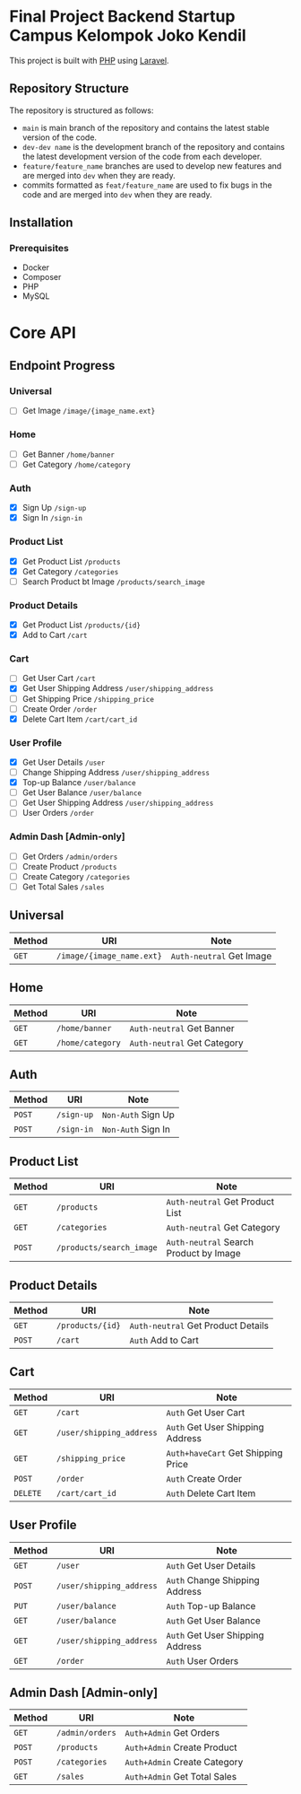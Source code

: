 # Final Project Backend Startup Campus Kelompok Joko Kendil

This project is built with [PHP](https://www.php.net/) using [Laravel](https://laravel.com/).

## Repository Structure

The repository is structured as follows:

- `main` is main branch of the repository and contains the latest stable version of the code.
- `dev-dev name` is the development branch of the repository and contains the latest development version of the code from each developer.
- `feature/feature_name` branches are used to develop new features and are merged into `dev` when they are ready.
- commits formatted as `feat/feature_name` are used to fix bugs in the code and are merged into `dev` when they are ready.

## Installation

### Prerequisites

- Docker
- Composer
- PHP
- MySQL

# Core API

## Endpoint Progress

### Universal

-   [ ] Get Image `/image/{image_name.ext}`

### Home

-   [ ] Get Banner `/home/banner`
-   [ ] Get Category `/home/category`

### Auth

-   [X] Sign Up `/sign-up`
-   [X] Sign In `/sign-in`

### Product List

-   [X] Get Product List `/products`
-   [X] Get Category `/categories`
-   [ ] Search Product bt Image `/products/search_image`

### Product Details

-   [X] Get Product List `/products/{id}`
-   [x] Add to Cart `/cart`

### Cart

-   [ ] Get User Cart `/cart`
-   [X] Get User Shipping Address `/user/shipping_address`
-   [ ] Get Shipping Price `/shipping_price`
-   [ ] Create Order `/order`
-   [X] Delete Cart Item `/cart/cart_id`

### User Profile

-   [X] Get User Details `/user`
-   [ ] Change Shipping Address `/user/shipping_address`
-   [X] Top-up Balance `/user/balance`
-   [ ] Get User Balance `/user/balance`
-   [ ] Get User Shipping Address `/user/shipping_address`
-   [ ] User Orders `/order`

### Admin Dash [Admin-only]

-   [ ] Get Orders `/admin/orders`
-   [ ] Create Product `/products`
-   [ ] Create Category `/categories`
-   [ ] Get Total Sales `/sales`

## Universal

| Method | URI                       | Note                     |
| ------ | ------------------------- | ------------------------ |
| `GET`  | `/image/{image_name.ext}` | `Auth-neutral` Get Image |

## Home

| Method | URI              | Note                        |
| ------ | ---------------- | --------------------------- |
| `GET`  | `/home/banner`   | `Auth-neutral` Get Banner   |
| `GET`  | `/home/category` | `Auth-neutral` Get Category |

## Auth

| Method | URI        | Note               |
| ------ | ---------- | ------------------ |
| `POST` | `/sign-up` | `Non-Auth` Sign Up |
| `POST` | `/sign-in` | `Non-Auth` Sign In |

## Product List

| Method | URI                      | Note                                   |
| ------ | ------------------------ | -------------------------------------- |
| `GET`  | `/products`              | `Auth-neutral` Get Product List        |
| `GET`  | `/categories`            | `Auth-neutral` Get Category            |
| `POST` | `/products/search_image` | `Auth-neutral` Search Product by Image |

## Product Details

| Method | URI              | Note                               |
| ------ | ---------------- | ---------------------------------- |
| `GET`  | `/products/{id}` | `Auth-neutral` Get Product Details |
| `POST` | `/cart`          | `Auth` Add to Cart                 |

## Cart

| Method   | URI                      | Note                               |
| -------- | ------------------------ | ---------------------------------- |
| `GET`    | `/cart`                  | `Auth` Get User Cart               |
| `GET`    | `/user/shipping_address` | `Auth` Get User Shipping Address   |
| `GET`    | `/shipping_price`        | `Auth+haveCart` Get Shipping Price |
| `POST`   | `/order`                 | `Auth` Create Order                |
| `DELETE` | `/cart/cart_id`          | `Auth` Delete Cart Item            |

## User Profile

| Method | URI                      | Note                             |
| ------ | ------------------------ | -------------------------------- |
| `GET`  | `/user`                  | `Auth` Get User Details          |
| `POST` | `/user/shipping_address` | `Auth` Change Shipping Address   |
| `PUT`  | `/user/balance`          | `Auth` Top-up Balance            |
| `GET`  | `/user/balance`          | `Auth` Get User Balance          |
| `GET`  | `/user/shipping_address` | `Auth` Get User Shipping Address |
| `GET`  | `/order`                 | `Auth` User Orders               |

## Admin Dash [Admin-only]

| Method | URI             | Note                         |
| ------ | --------------- | ---------------------------- |
| `GET`  | `/admin/orders` | `Auth+Admin` Get Orders      |
| `POST` | `/products`     | `Auth+Admin` Create Product  |
| `POST` | `/categories`   | `Auth+Admin` Create Category |
| `GET`  | `/sales`        | `Auth+Admin` Get Total Sales |
